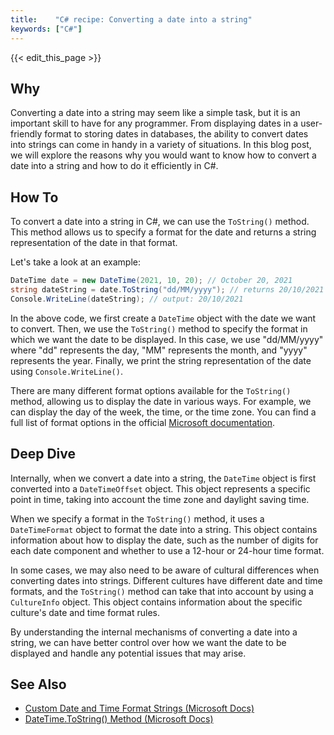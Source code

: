 ```yaml
---
title:    "C# recipe: Converting a date into a string"
keywords: ["C#"]
---
```


{{< edit_this_page >}}

## Why 

Converting a date into a string may seem like a simple task, but it is an important skill to have for any programmer. From displaying dates in a user-friendly format to storing dates in databases, the ability to convert dates into strings can come in handy in a variety of situations. In this blog post, we will explore the reasons why you would want to know how to convert a date into a string and how to do it efficiently in C#.

## How To

To convert a date into a string in C#, we can use the `ToString()` method. This method allows us to specify a format for the date and returns a string representation of the date in that format.

Let's take a look at an example:

```C#
DateTime date = new DateTime(2021, 10, 20); // October 20, 2021
string dateString = date.ToString("dd/MM/yyyy"); // returns 20/10/2021
Console.WriteLine(dateString); // output: 20/10/2021
```

In the above code, we first create a `DateTime` object with the date we want to convert. Then, we use the `ToString()` method to specify the format in which we want the date to be displayed. In this case, we use "dd/MM/yyyy" where "dd" represents the day, "MM" represents the month, and "yyyy" represents the year. Finally, we print the string representation of the date using `Console.WriteLine()`.

There are many different format options available for the `ToString()` method, allowing us to display the date in various ways. For example, we can display the day of the week, the time, or the time zone. You can find a full list of format options in the official [Microsoft documentation](https://docs.microsoft.com/en-us/dotnet/standard/base-types/custom-date-and-time-format-strings).

## Deep Dive

Internally, when we convert a date into a string, the `DateTime` object is first converted into a `DateTimeOffset` object. This object represents a specific point in time, taking into account the time zone and daylight saving time.

When we specify a format in the `ToString()` method, it uses a `DateTimeFormat` object to format the date into a string. This object contains information about how to display the date, such as the number of digits for each date component and whether to use a 12-hour or 24-hour time format.

In some cases, we may also need to be aware of cultural differences when converting dates into strings. Different cultures have different date and time formats, and the `ToString()` method can take that into account by using a `CultureInfo` object. This object contains information about the specific culture's date and time format rules.

By understanding the internal mechanisms of converting a date into a string, we can have better control over how we want the date to be displayed and handle any potential issues that may arise.

## See Also

- [Custom Date and Time Format Strings (Microsoft Docs)](https://docs.microsoft.com/en-us/dotnet/standard/base-types/custom-date-and-time-format-strings)
- [DateTime.ToString() Method (Microsoft Docs)](https://docs.microsoft.com/en-us/dotnet/api/system.datetime.tostring?view=net-5.0)